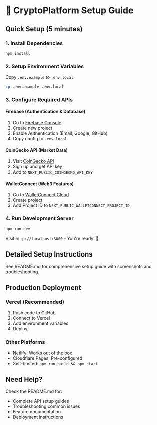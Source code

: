 # 🚀 CryptoPlatform Setup Guide

## Quick Setup (5 minutes)

### 1. Install Dependencies

```bash
npm install
```

### 2. Setup Environment Variables

Copy `.env.example` to `.env.local`:

```bash
cp .env.example .env.local
```

### 3. Configure Required APIs

#### Firebase (Authentication & Database)

1. Go to [Firebase Console](https://console.firebase.google.com/)
2. Create new project
3. Enable Authentication (Email, Google, GitHub)
4. Copy config to `.env.local`

#### CoinGecko API (Market Data)

1. Visit [CoinGecko API](https://www.coingecko.com/en/api)
2. Sign up and get API key
3. Add to `NEXT_PUBLIC_COINGECKO_API_KEY`

#### WalletConnect (Web3 Features)

1. Go to [WalletConnect Cloud](https://cloud.walletconnect.com/)
2. Create project
3. Add Project ID to `NEXT_PUBLIC_WALLETCONNECT_PROJECT_ID`

### 4. Run Development Server

```bash
npm run dev
```

Visit `http://localhost:3000` - You're ready! 🎉

## Detailed Setup Instructions

See README.md for comprehensive setup guide with screenshots and troubleshooting.

## Production Deployment

### Vercel (Recommended)

1. Push code to GitHub
2. Connect to Vercel
3. Add environment variables
4. Deploy!

### Other Platforms

- Netlify: Works out of the box
- Cloudflare Pages: Pre-configured
- Self-hosted: `npm run build && npm start`

## Need Help?

Check the README.md for:

- Complete API setup guides
- Troubleshooting common issues
- Feature documentation
- Deployment instructions

